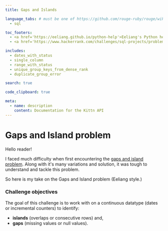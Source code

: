 ```yaml
---
title: Gaps and Islands

language_tabs: # must be one of https://github.com/rouge-ruby/rouge/wiki/List-of-supported-languages-and-lexers
  - sql

toc_footers:
  - <a href='https://eeliang.github.io/python-help'>Eeliang's Python help</a>
  - <a href='https://www.hackerrank.com/challenges/sql-projects/problem?isFullScreen=false'>Try test questions at HackerOne</a>

includes:
  - dates_with_status
  - single_column
  - range_with_status
  - unique_group_keys_from_dense_rank
  - duplicate_group_error

search: true

code_clipboard: true

meta:
  - name: description
    content: Documentation for the Kittn API
---
```


# Gaps and Island problem

Hello reader!

I faced much difficulty when first encountering the [gaps and island problem](https://livebook.manning.com/book/sql-server-mvp-deep-dives/chapter-5/). Along with it's many variations and solution, it was tough to understand and tackle this problem.

So here is my take on the Gaps and Island problem (Eeliang style.)

### Challenge objectives
The goal of this challenge is to work with on a continuous datatype (dates or incremental counters) to identify: 

- **islands** (overlaps or consecutive rows) and,
- **gaps** (missing values or null values). 

